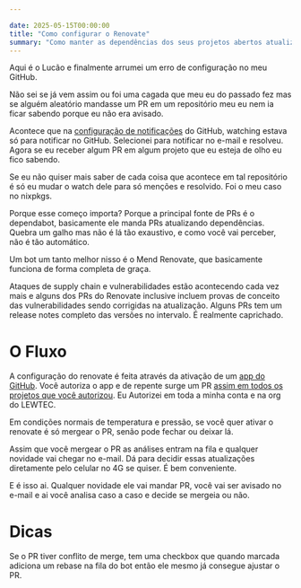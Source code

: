 ```yaml
---

date: 2025-05-15T00:00:00
title: "Como configurar o Renovate"
summary: "Como manter as dependências dos seus projetos abertos atualizadas sem precisar gastar muito tempo"
---
```


Aqui é o Lucão e finalmente arrumei um erro de configuração no meu GitHub.

Não sei se já vem assim ou foi uma cagada que meu eu do passado fez mas se
alguém aleatório mandasse um PR em um repositório meu eu nem ia ficar
sabendo porque eu não era avisado.

Acontece que na [configuração de notificações](https://github.com/settings/notifications)
do GitHub, watching estava só para notificar no GitHub. Selecionei para notificar no e-mail
e resolveu. Agora se eu receber algum PR em algum projeto que eu esteja de olho eu fico sabendo.

Se eu não quiser mais saber de cada coisa que acontece em tal repositório é só eu mudar o watch dele
para só menções e resolvido. Foi o meu caso no nixpkgs.

Porque esse começo importa? Porque a principal fonte de PRs é o dependabot, basicamente ele manda PRs
atualizando dependências. Quebra um galho mas não é lá tão exaustivo, e como você vai perceber, não é
tão automático.

Um bot um tanto melhor nisso é o Mend Renovate, que basicamente funciona de forma completa de graça.

Ataques de supply chain e vulnerabilidades estão acontecendo cada vez mais e alguns dos PRs do Renovate
inclusive incluem provas de conceito das vulnerabilidades sendo corrigidas na atualização. Alguns PRs tem um
release notes completo das versões no intervalo. É realmente caprichado.

# O Fluxo

A configuração do renovate é feita através da ativação de um [app do GitHub](https://github.com/marketplace/renovate).
Você autoriza o app e de repente surge um PR [assim em todos os projetos que você autorizou](https://github.com/lucasew/bumpkin/pull/2).
Eu Autorizei em toda a minha conta e na org do LEWTEC.

Em condições normais de temperatura e pressão, se você quer ativar o renovate é só mergear o PR, senão pode fechar ou deixar lá.

Assim que você mergear o PR as análises entram na fila e qualquer novidade vai chegar no e-mail. Dá para decidir essas atualizações
diretamente pelo celular no 4G se quiser. É bem conveniente.

E é isso ai. Qualquer novidade ele vai mandar PR, você vai ser avisado no e-mail e ai você analisa caso a caso e decide se mergeia ou não.

# Dicas

Se o PR tiver conflito de merge, tem uma checkbox que quando marcada adiciona um rebase na fila do bot então ele mesmo já consegue ajustar o PR.

